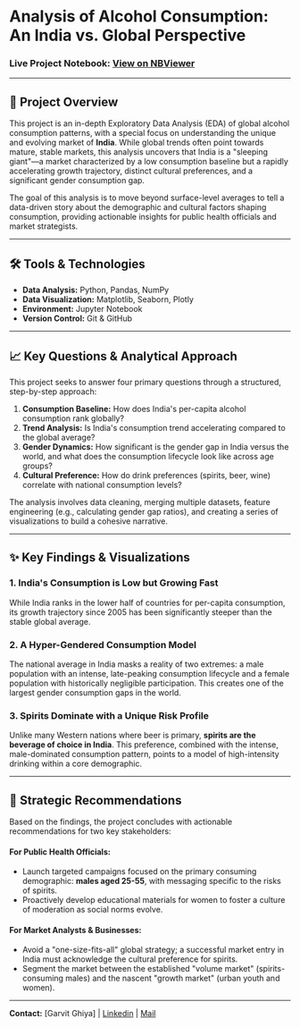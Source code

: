 # Analysis of Alcohol Consumption: An India vs. Global Perspective



### Live Project Notebook: [View on NBViewer](https://nbviewer.org/github/Garvit893/alcohol-consumption-analysis/blob/main/alcohol_consumption_analysis.ipynb)
 
---

## 📖 Project Overview

This project is an in-depth Exploratory Data Analysis (EDA) of global alcohol consumption patterns, with a special focus on understanding the unique and evolving market of **India**. While global trends often point towards mature, stable markets, this analysis uncovers that India is a "sleeping giant"—a market characterized by a low consumption baseline but a rapidly accelerating growth trajectory, distinct cultural preferences, and a significant gender consumption gap.

The goal of this analysis is to move beyond surface-level averages to tell a data-driven story about the demographic and cultural factors shaping consumption, providing actionable insights for public health officials and market strategists.

---

## 🛠️ Tools & Technologies

*   **Data Analysis:** Python, Pandas, NumPy
*   **Data Visualization:** Matplotlib, Seaborn, Plotly
*   **Environment:** Jupyter Notebook
*   **Version Control:** Git & GitHub

---

## 📈 Key Questions & Analytical Approach

This project seeks to answer four primary questions through a structured, step-by-step approach:

1.  **Consumption Baseline:** How does India's per-capita alcohol consumption rank globally?
2.  **Trend Analysis:** Is India's consumption trend accelerating compared to the global average?
3.  **Gender Dynamics:** How significant is the gender gap in India versus the world, and what does the consumption lifecycle look like across age groups?
4.  **Cultural Preference:** How do drink preferences (spirits, beer, wine) correlate with national consumption levels?

The analysis involves data cleaning, merging multiple datasets, feature engineering (e.g., calculating gender gap ratios), and creating a series of visualizations to build a cohesive narrative.

---

## ✨ Key Findings & Visualizations

### 1. India's Consumption is Low but Growing Fast
While India ranks in the lower half of countries for per-capita consumption, its growth trajectory since 2005 has been significantly steeper than the stable global average.



### 2. A Hyper-Gendered Consumption Model
The national average in India masks a reality of two extremes: a male population with an intense, late-peaking consumption lifecycle and a female population with historically negligible participation. This creates one of the largest gender consumption gaps in the world.



### 3. Spirits Dominate with a Unique Risk Profile
Unlike many Western nations where beer is primary, **spirits are the beverage of choice in India**. This preference, combined with the intense, male-dominated consumption pattern, points to a model of high-intensity drinking within a core demographic.



---

## 🎯 Strategic Recommendations

Based on the findings, the project concludes with actionable recommendations for two key stakeholders:

#### For Public Health Officials:
*   Launch targeted campaigns focused on the primary consuming demographic: **males aged 25-55**, with messaging specific to the risks of spirits.
*   Proactively develop educational materials for women to foster a culture of moderation as social norms evolve.

#### For Market Analysts & Businesses:
*   Avoid a "one-size-fits-all" global strategy; a successful market entry in India must acknowledge the cultural preference for spirits.
*   Segment the market between the established "volume market" (spirits-consuming males) and the nascent "growth market" (urban youth and women).

---

**Contact:** [Garvit Ghiya] | [Linkedin](https://www.linkedin.com/in/garvit-ghiya/) | [Mail](garvit893@gmail.com)
